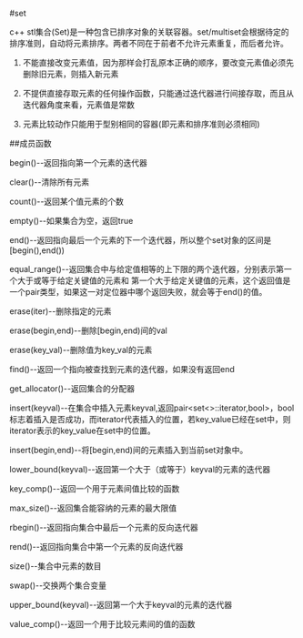 
#set

c++ stl集合(Set)是一种包含已排序对象的关联容器。set/multiset会根据待定的排序准则，自动将元素排序。两者不同在于前者不允许元素重复，而后者允许。

1) 不能直接改变元素值，因为那样会打乱原本正确的顺序，要改变元素值必须先删除旧元素，则插入新元素

2) 不提供直接存取元素的任何操作函数，只能通过迭代器进行间接存取，而且从迭代器角度来看，元素值是常数

3) 元素比较动作只能用于型别相同的容器(即元素和排序准则必须相同)

##成员函数


begin()--返回指向第一个元素的迭代器

clear()--清除所有元素

count()--返回某个值元素的个数

empty()--如果集合为空，返回true

end()--返回指向最后一个元素的下一个迭代器，所以整个set对象的区间是[begin(),end())

equal_range()--返回集合中与给定值相等的上下限的两个迭代器，分别表示第一个大于或等于给定关键值的元素和 第一个大于给定关键值的元素，这个返回值是一个pair类型，如果这一对定位器中哪个返回失败，就会等于end()的值。

erase(iter)--删除指定的元素

erase(begin,end)--删除[begin,end)间的val

erase(key_val)--删除值为key_val的元素

find()--返回一个指向被查找到元素的迭代器，如果没有返回end

get_allocator()--返回集合的分配器

insert(keyval)--在集合中插入元素keyval,返回pair<set<>::iterator,bool>，bool标志着插入是否成功，而iterator代表插入的位置，若key_value已经在set中，则iterator表示的key_value在set中的位置。

insert(begin,end)--将[begin,end)间的元素插入到当前set对象中。

lower_bound(keyval)--返回第一个大于（或等于）keyval的元素的迭代器

key_comp()--返回一个用于元素间值比较的函数

max_size()--返回集合能容纳的元素的最大限值

rbegin()--返回指向集合中最后一个元素的反向迭代器

rend()--返回指向集合中第一个元素的反向迭代器

size()--集合中元素的数目

swap()--交换两个集合变量

upper_bound(keyval)--返回第一个大于keyval的元素的迭代器

value_comp()--返回一个用于比较元素间的值的函数

